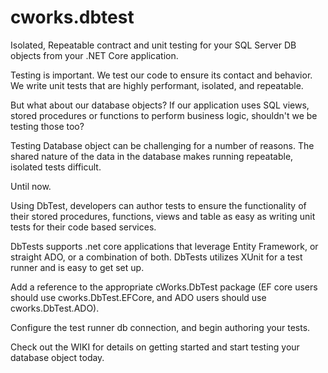 # cworks.dbtest
Isolated, Repeatable contract and unit testing for your SQL Server DB objects from your .NET Core application.

Testing is important. We test our code to ensure its contact and behavior.  We write unit tests that are highly performant, isolated, and repeatable. 

But what about our database objects?  If our application uses SQL views, stored procedures or functions to perform business logic, shouldn't we be testing those too?

Testing Database object can be challenging for a number of reasons.  The shared nature of the data in the database makes running repeatable, isolated tests difficult. 

Until  now. 

Using DbTest, developers can author tests to ensure the functionality of their stored procedures, functions, views and table as easy as writing unit tests for their code based services. 

DbTests supports .net core applications that leverage Entity Framework, or straight ADO, or a combination of both. DbTests utilizes XUnit for a test runner and is easy to get set up. 

Add a reference to the appropriate cWorks.DbTest package (EF core users should use cworks.DbTest.EFCore, and ADO users should use cworks.DbTest.ADO). 

Configure the test runner db connection, and begin authoring your tests. 

Check out the WIKI for details on getting started and start testing your database object today. 


